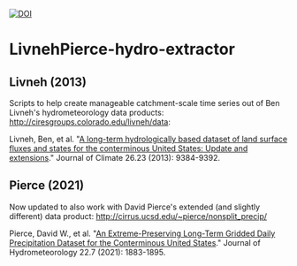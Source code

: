 [![DOI](https://zenodo.org/badge/218848815.svg)](https://zenodo.org/badge/latestdoi/218848815)


# LivnehPierce-hydro-extractor


## Livneh (2013)

Scripts to help create manageable catchment-scale time series out of Ben Livneh's hydrometeorology data products: http://ciresgroups.colorado.edu/livneh/data:

Livneh, Ben, et al. "[A long-term hydrologically based dataset of land surface fluxes and states for the conterminous United States: Update and extensions](https://journals.ametsoc.org/view/journals/clim/26/23/jcli-d-12-00508.1.xml?tab_body=abstract-display)." Journal of Climate 26.23 (2013): 9384-9392.


## Pierce (2021)

Now updated to also work with David Pierce's extended (and slightly different) data product: http://cirrus.ucsd.edu/~pierce/nonsplit_precip/

Pierce, David W., et al. "[An Extreme-Preserving Long-Term Gridded Daily Precipitation Dataset for the Conterminous United States](https://journals.ametsoc.org/view/journals/hydr/22/7/JHM-D-20-0212.1.xml)." Journal of Hydrometeorology 22.7 (2021): 1883-1895.
